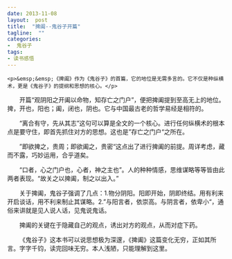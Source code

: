 ```yaml
---
date: 2013-11-08
layout:  post
title:  "捭阖--鬼谷子开篇"
tagline:  ""
categories:
-  鬼谷子
tags:
- 读书感悟
---
```


    <p>&emsp;&emsp;《捭阖》作为《鬼谷子》的首篇，它的地位是无需多言的。它不仅是种纵横术，更是《鬼谷子》的提纲和思想的核心。</p>

<p>&emsp;&emsp;开篇“观阴阳之开阖以命物，知存亡之门户”，便把捭阖提到至高无上的地位。捭，开也，阳也；阖，闭也，阴也。它与中国最古老的哲学易经是相符的。</p>

<p>&emsp;&emsp;&ldquo;离合有守，先从其志&rdquo;这句可以算是全文的一个核心。进行任何纵横术的根本点是要守住，即首先抓住对方的思想。这也是”存亡之门户“之所在。</p>

<p>&emsp;&emsp;”即欲捭之，贵周；即欲阖之，贵密“这点出了进行捭阖的前提。周详考虑，藏而不露，巧妙运用，合乎道矣。</p>

<p>&emsp;&emsp;&ldquo;口者，心之门户也，心者，神之主也”。人的种种情感，思维谋略等等皆由此两者表现。“故关之以捭阖，制之以出入。”</p>

<p>&emsp;&emsp;关于捭阖，鬼谷子强调了几点：1.物分阴阳。阳即开始，阴即终结。用有利来开启谈话，用不利来制止其谋略。2.”与阳言者，依崇高。与阴言者，依卑小“，通俗来讲就是见人说人话，见鬼说鬼话。</p>

<p>&emsp;&emsp;捭阖的关键在于隐藏自己的观点，诱出对方的观点，从而对症下药。</p>

<p>&emsp;&emsp;《鬼谷子》这本书可以说思想极为深邃，《捭阖》这篇变化无穷，正如其所言。字字千钧，读完回味无穷。本人浅陋，只能理解到这里。</p>
